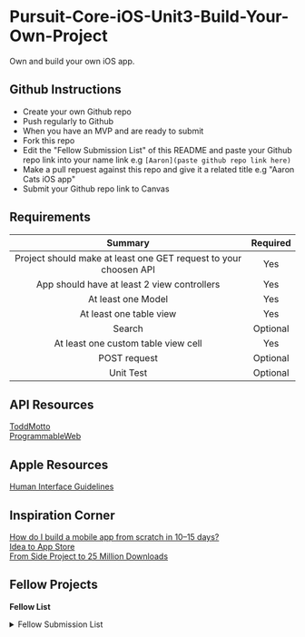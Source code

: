 # Pursuit-Core-iOS-Unit3-Build-Your-Own-Project
Own and build your own iOS app.

## Github Instructions 

- Create your own Github repo
- Push regularly to Github 
- When you have an MVP and are ready to submit
- Fork this repo
- Edit the "Fellow Submission List" of this README and paste your Github repo link
  into your name link e.g ```[Aaron](paste github repo link here)```   
- Make a pull repuest against this repo and give it a related title e.g "Aaron Cats iOS app"
- Submit your Github repo link to Canvas 

## Requirements 


| Summary | Required |
|:----:|:----:|
| Project should make at least one GET request to your choosen API | Yes |
| App should have at least 2 view controllers | Yes |
|  At least one Model | Yes |
| At least one table view | Yes | 
| Search | Optional |
| At least one custom table view cell | Yes | 
| POST request | Optional | 
| Unit Test | Optional | 


## API Resources 

[ToddMotto](https://github.com/toddmotto/public-apis)  
[ProgrammableWeb](https://www.programmableweb.com/apis)  

## Apple Resources 

[Human Interface Guidelines](https://developer.apple.com/design/human-interface-guidelines/ios/overview/themes/)  

## Inspiration Corner 

[How do I build a mobile app from scratch in 10–15 days?](https://www.quora.com/How-do-I-build-a-mobile-app-from-scratch-in-10%E2%80%9315-days-An-iOS-app-is-the-first-priority-followed-by-an-Android-platform-app)   
[Idea to App Store](https://uxdesign.cc/from-idea-to-app-store-building-my-first-ios-app-with-react-native-c64f1ed76fca)       
[From Side Project to 25 Million Downloads](https://medium.com/@codecademy/from-side-project-to-25-million-downloads-9e43c17cc245)     

## Fellow Projects 

**Fellow List**   
<details> 
  <summary>Fellow Submission List</summary> 
 
[Aaron](https://github.com/AaronCab/API-Project)  
[Alfredo](https://github.com/AlfredoB212/Unit3-Assignment-2.git)  
[Alyson](https://github.com/alysonabril/2018holidayProject)  
[Antonio]()  
[Ashli](https://github.com/Ashlirankin18/SocialApp.git)  
[Biron](https://github.com/BironSu/PokeDex)  
[Diego](https://github.com/Destrella3/Pursuit-Core-iOS-Unit3-Holiday-Assignment)  
[Elizabeth](https://github.com/EliPeraza/GhibliMoviesInfo)  
[Genesis]()  
[Ian](https://github.com/IanKBailey/Build-Your-own-Project)  
[Ibraheem]()  
[Jabeen](https://github.com/JabeenCheema/CMProject)  
[Jane](https://github.com/janezhu1618/NYCPublicLibraryApp)  
[Jason](https://github.com/JasonD4/HolidayProject)  
[Jeffrey]()  
[Jevon]() 
[Jian](https://github.com/JianTing-Li/CatLover)  
[Jose](https://github.com/josealarconchacon/Pursuit-December-Project)  
[Joshua](https://github.com/JoshuaViera/RickAndMorty)  
[Kathy](https://github.com/Marte14/YourEnviroment)  
[Kevin](https://github.com/kwaring3/AppleAPI)  
[Leandro](https://github.com/leandrowauters/UFC-Project)  
[Manolova]() 
[Matthew](https://github.com/MattHuie/PokemonTCGApp)  
[Nathalie](https://github.com/natmess/API-Project)  
[Olimpia](https://github.com/Olimpia1988/NasaPics)  
[Oniel](https://github.com/onielrosario/APIClientAssignment)  
[Pritesh](https://github.com/PNadiadhara/DnDSpellTomb)  
[Ramu]()  
[Raymond](https://github.com/Donkemezuo/LiveSoccerUpdateApp)  
[Stephanie](https://github.com/SLRAM/Pursuit-Core-iOS-Build-Your-Own-Project)  
[Tingxin]()  
[Yaz]()  
  
</details> 

